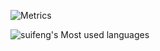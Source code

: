 ![Metrics](https://metrics.lecoq.io/snow922841?template=classic&base.indepth=false&config.timezone=Asia%2FShanghai)

![suifeng's Most used languages](https://github-readme-stats.vercel.app/api/top-langs?username=snow922841&show_icons=true&count_private=true&theme=gotham)
